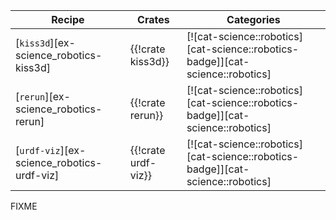 | Recipe | Crates | Categories |
|--------|--------|------------|
| [`kiss3d`][ex-science_robotics-kiss3d] | {{!crate kiss3d}} | [![cat-science::robotics][cat-science::robotics-badge]][cat-science::robotics] |
| [`rerun`][ex-science_robotics-rerun] | {{!crate rerun}} | [![cat-science::robotics][cat-science::robotics-badge]][cat-science::robotics] |
| [`urdf-viz`][ex-science_robotics-urdf-viz] | {{!crate urdf-viz}} | [![cat-science::robotics][cat-science::robotics-badge]][cat-science::robotics] |

<div class="hidden">
FIXME
</div>
